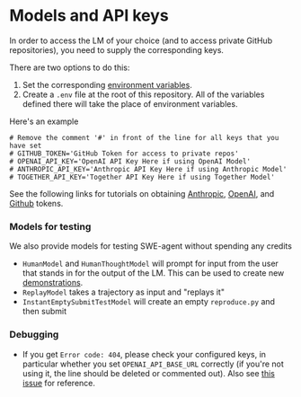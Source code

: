 # Models and API keys

In order to access the LM of your choice (and to access private GitHub repositories), you need to supply the corresponding keys.

There are two options to do this:

1. Set the corresponding [environment variables](https://www.cherryservers.com/blog/how-to-set-list-and-manage-linux-environment-variables).
2. Create a `.env` file at the root of this repository. All of the variables defined there will take the place of environment variables.


Here's an example

```
# Remove the comment '#' in front of the line for all keys that you have set
# GITHUB_TOKEN='GitHub Token for access to private repos'
# OPENAI_API_KEY='OpenAI API Key Here if using OpenAI Model'
# ANTHROPIC_API_KEY='Anthropic API Key Here if using Anthropic Model'
# TOGETHER_API_KEY='Together API Key Here if using Together Model'
```

See the following links for tutorials on obtaining [Anthropic](https://docs.anthropic.com/en/api/getting-started), [OpenAI](https://platform.openai.com/docs/quickstart/step-2-set-up-your-api-key), and [Github](https://docs.github.com/en/authentication/keeping-your-account-and-data-secure/managing-your-personal-access-tokens) tokens.

### Models for testing

We also provide models for testing SWE-agent without spending any credits

* `HumanModel` and `HumanThoughtModel` will prompt for input from the user that stands in for the output of the LM. This can be used to create new [demonstrations](../config/demonstrations.md#manual).
* `ReplayModel` takes a trajectory as input and "replays it"
* `InstantEmptySubmitTestModel` will create an empty `reproduce.py` and then submit

### Debugging

* If you get `Error code: 404`, please check your configured keys, in particular
  whether you set `OPENAI_API_BASE_URL` correctly (if you're not using it, the
  line should be deleted or commented out).
  Also see [this issue](https://github.com/SWE-agent/SWE-agent/issues/467)
  for reference.